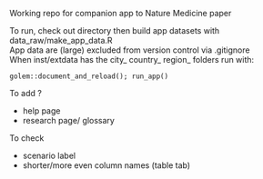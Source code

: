 Working repo for companion app to Nature Medicine paper  

To run, check out directory then build app datasets with data_raw/make_app_data.R  
App data are (large) excluded from version control via .gitignore  
When inst/extdata has the city_ country_ region_ folders run with:  

`golem::document_and_reload(); run_app()`

To add ?  

- help page
- research page/ glossary


To check 

- scenario label
- shorter/more even column names (table tab)
